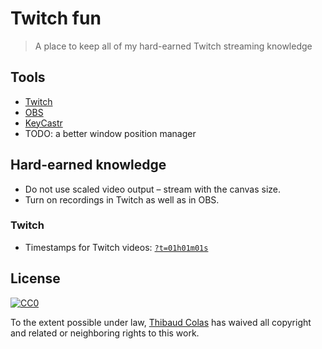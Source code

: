 # Twitch fun

> A place to keep all of my hard-earned Twitch streaming knowledge

## Tools

* [Twitch](https://www.twitch.tv/thibaudcolas)
* [OBS](https://obsproject.com/)
* [KeyCastr](https://github.com/keycastr/keycastr)
* TODO: a better window position manager

## Hard-earned knowledge

* Do not use scaled video output – stream with the canvas size.
* Turn on recordings in Twitch as well as in OBS.

### Twitch

* Timestamps for Twitch videos: [`?t=01h01m01s`](https://www.reddit.com/r/Kappa/comments/29a47v/psa_when_you_link_to_a_twitch_stream_heres_how_to/)

## License

[![CC0](http://mirrors.creativecommons.org/presskit/buttons/88x31/svg/cc-zero.svg)](https://creativecommons.org/publicdomain/zero/1.0/)

To the extent possible under law, [Thibaud Colas](https://twitter.com/thibaud_colas) has waived all copyright and related or neighboring rights to this work.
